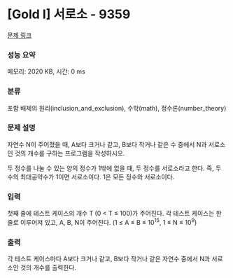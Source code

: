 # [Gold I] 서로소 - 9359 

[문제 링크](https://www.acmicpc.net/problem/9359) 

### 성능 요약

메모리: 2020 KB, 시간: 0 ms

### 분류

포함 배제의 원리(inclusion_and_exclusion), 수학(math), 정수론(number_theory)

### 문제 설명

<p>자연수 N이 주어졌을 때, A보다 크거나 같고, B보다 작거나 같은 수 중에서 N과 서로소인 것의 개수를 구하는 프로그램을 작성하시오.</p>

<p>두 정수를 나눌 수 있는 양의 정수가 1밖에 없을 때, 두 정수를 서로소라고 한다. 즉, 두 수의 최대공약수가 1이면 서로소이다. 1은 모든 정수와 서로소이다.</p>

### 입력 

 <p>첫째 줄에 테스트 케이스의 개수 T (0 < T ≤ 100)가 주어진다. 각 테스트 케이스는 한 줄로 이루어져 있고, A, B, N이 주어진다. (1 ≤ A ≤ B ≤ 10<sup>15</sup>, 1 ≤ N ≤ 10<sup>9</sup>)</p>

### 출력 

 <p>각 테스트 케이스마다 A보다 크거나 같고, B보다 작거나 같은 자연수 중에서 N과 서로소인 것의 개수를 출력한다. </p>

